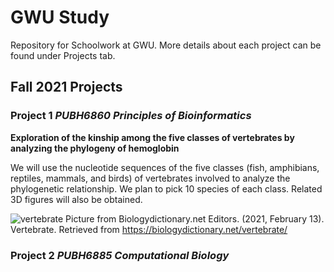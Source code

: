 # GWU Study
Repository for Schoolwork at GWU. More details about each project can be found under Projects tab.

## Fall 2021 Projects
### Project 1 _PUBH6860 Principles of Bioinformatics_
**Exploration of the kinship among the five classes of vertebrates by analyzing the phylogeny of hemoglobin**

We will use the nucleotide sequences of the five classes (fish, amphibians, reptiles, mammals, and birds) of vertebrates involved to analyze the phylogenetic relationship. We plan to pick 10 species of each class. Related 3D figures will also be obtained.

![vertebrate](https://user-images.githubusercontent.com/94587100/142547436-835167dd-2210-47bc-884b-c8029f935b7e.jpg)
Picture from Biologydictionary.net Editors. (2021, February 13). Vertebrate. Retrieved from https://biologydictionary.net/vertebrate/

### **Project 2** _PUBH6885 Computational Biology_
